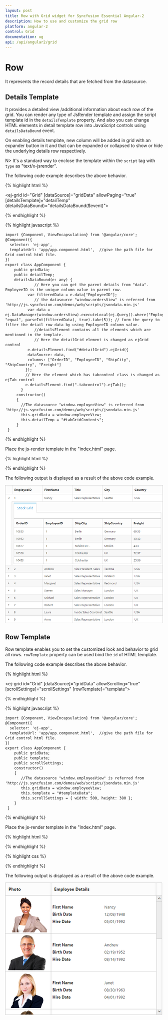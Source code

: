 ```yaml
---
layout: post
title: Row with Grid widget for Syncfusion Essential Angular-2
description: How to use and customize the grid row
platform: angular-2
control: Grid
documentation: ug
api: /api/angular2/grid
--- 
```

# Row

It represents the record details that are fetched from the datasource.

## Details Template

It provides a detailed view /additional information about each row of the grid. You can render any type of JsRender template and assign the script template id in the `detailsTemplate` property. And also you can change HTML elements in detail template row into JavaScript controls using `detailsDataBound` event.

On enabling details template, new column will be added in grid with an expander button in it and that can be expanded or collapsed to show or hide the underlying details row respectively.

N> It's a standard way to enclose the template within the `script` tag with `type` as "text/x-jsrender".

The following code example describes the above behavior.

{% highlight html %}

 <ej-grid id="Grid" [dataSource]="gridData" allowPaging="true" [detailsTemplate]="detailTemp" (detailsDataBound)="detailsDataBound($event)">
    <e-columns>
        <e-column field="EmployeeID" headerText="EmployeeID"></e-column>
        <e-column field="FirstName" headerText="FirstName"></e-column>
        <e-column field="Title" headerText="Title"></e-column>
        <e-column field="City" headerText="City"></e-column>
        <e-column field="Country" headerText="Country"></e-column>
    </e-columns>
 </ej-grid>

{% endhighlight %}


{% highlight javascript %}

    import {Component, ViewEncapsulation} from '@angular/core';
    @Component({
      selector: 'ej-app',
      templateUrl: 'app/app.component.html',  //give the path file for Grid control html file.
    })
    export class AppComponent {
        public gridData;
        public detailTemp;
        detailsDataBound(e: any) { 
                 // Here you can get the parent details from "data". EmployeeID is the unique column value in parent row.
              var filteredData = e.data["EmployeeID"];
                 // the datasource "window.ordersView" is referred from 'http://js.syncfusion.com/demos/web/scripts/jsondata.min.js'
              var data = ej.DataManager(window.ordersView).executeLocal(ej.Query().where("EmployeeID", "equal", parseInt(filteredData), true).take(5)); // form the query to filter the detail row data by using EmployeeID column value.
                 //detailsElement contains all the elements which are mentioned in the template.
                 // Here the detailGrid element is changed as ejGrid control
              e.detailsElement.find("#detailGrid").ejGrid({
              dataSource: data,
              columns: ["OrderID", "EmployeeID", "ShipCity", "ShipCountry", "Freight"]
             });
             // Here the element which has tabcontrol class is changed as ejTab control
             e.detailsElement.find(".tabcontrol").ejTab();
           }
         constructor()
         {
           //The datasource "window.employeeView" is referred from 'http://js.syncfusion.com/demos/web/scripts/jsondata.min.js'
           this.gridData = window.employeeView;
           this.detailTemp = "#tabGridContents";
		 }
     }

{% endhighlight %}

Place the js-render template in the "index.html" page.

{% highlight html %}

<script id="tabGridContents" type="text/x-jsrender">
      <div class="tabcontrol" id="Test">
         <ul>
           <li><a href="#gridTab{{"{{"}}:EmployeeID{{}}}}">Stock Grid</a></li>
        </ul>
        <div id="gridTab">
        <div id="detailGrid">
        </div>
        </div>
     </div>
 </script>

{% endhighlight %}

The following output is displayed as a result of the above code example.

![](Row_images/Row_img1.png)


## Row Template

Row template enables you to set the customized look and behavior to grid all rows. `rowTemplate` property can be used bind the `id` of HTML template.

The following code example describes the above behavior.

{% highlight html %}

<ej-grid id="Grid" [dataSource]="gridData" allowScrolling="true" [scrollSettings]="scrollSettings" [rowTemplate]="template">
    <e-columns>
        <e-column field="photo" headerText="Photo" width="30"></e-column>
	    <e-column headerText="Employee Details" width="70"></e-column>
     </e-columns>
</ej-grid>

{% endhighlight %}
  
{% highlight javascript %}

    import {Component, ViewEncapsulation} from '@angular/core';
    @Component({
      selector: 'ej-app',
      templateUrl: 'app/app.component.html',  //give the path file for Grid control html file.
    })
    export class AppComponent {
        public gridData;
        public template;
        public scrollSettings;
    	constructor()
        {
           //The datasource "window.employeeView" is referred from 'http://js.syncfusion.com/demos/web/scripts/jsondata.min.js'
           this.gridData = window.employeeView;
           this.template = "#templateData";
		   this.scrollSettings = { width: 500, height: 380 };
	    }
     }

{% endhighlight %}

Place the js-render template in the "index.html" page.

{% highlight html %}

<script id="templateData" type="text/x-jsrender">
          <tr>
            <td class="photo">
                <img src="~/../Content/images/Employees/{{"{{"}}:EmployeeID{{}}}}.png" alt="{{"{{"}}:EmployeeID{{}}}}"  />
            </td>
            <td class="details">
                <table class="CardTable" cellpadding="3" cellspacing="2">
                    <colgroup>
                        <col width="50%">
                        <col width="50%">
                    </colgroup>
                    <tbody>
                        <tr>
                            <td class="CardHeader">First Name </td>
                            <td>{{:FirstName}} </td>
                        </tr>
                        <tr>
                            <td class="CardHeader">Birth Date
                            </td>
                            <td>{{:BirthDate}}
                            </td>
                        </tr>
                        <tr>
                            <td class="CardHeader">Hire Date
                            </td>
                            <td>{{:HireDate}}
                            </td>
                        </tr>
                    </tbody>
                </table>
            </td>
        </tr>       
    </script>
 
 {% endhighlight %}

{% highlight css %}
  <style type="text/css" class="cssStyles">
        .photo img
        {
            width: 130px;
			height: 115px;
        }

        .photo, .details
        {
            border-color: #c4c4c4;
            border-style: solid;
        }

        .photo
        {
            border-width: 1px 0px 0px 0px;
        }

        .details
        {
            border-width: 1px 0px 0px 1px;
        }
		 #RowGrid tbody tr td
        {
            vertical-align: middle;
        }

            .details > table
            {
                width: 100%;
            }

        .CardHeader
        {
            font-weight: bolder;
	
        }
		td
		{
			padding: 2px 2px 3px 2px;
		}
    </style>

{% endhighlight %}

   
The following output is displayed as a result of the above code example.

![](Row_images/Row_img2.png)